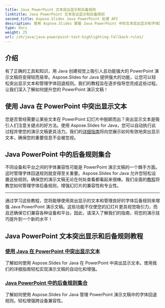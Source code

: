 ```yaml
---
title: Java PowerPoint 文本突出显示和后备规则
linktitle: Java PowerPoint 文本突出显示和后备规则
second_title: Aspose.Slides Java PowerPoint 处理 API
description: 使用 Aspose.Slides 掌握 Java PowerPoint 中的文本突出显示和字体回退规则。按照我们的教程无缝增强和自动化您的演示文稿。
type: docs
weight: 25
url: /zh/java/java-powerpoint-text-highlighting-fallback-rules/
---
```


## 介绍

有了正确的工具和知识，用 Java 创建视觉上吸引人且功能强大的 PowerPoint 演示文稿将变得轻而易举。Aspose.Slides for Java 提供强大的功能，让您可以轻松突出显示文本和管理字体回退规则。我们的教程旨在逐步指导您完成这些过程。让我们深入了解如何提升您的 PowerPoint 演示文稿！

## 使用 Java 在 PowerPoint 中突出显示文本
您是否曾经需要让某些文本在 PowerPoint 幻灯片中脱颖而出？突出显示文本是吸引人们注意关键点的好方法。使用 Aspose.Slides for Java，您可以自动执行此过程并使您的演示文稿更具活力。我们的[详细指南](./highlight-text-powerpoint-java/)将向您展示如何有效地突出显示文本，确保您的重要信息不会被忽视。

## Java PowerPoint 中的后备规则集合
不同设备和平台之间的字体兼容性可能是 PowerPoint 演示文稿的一个棘手方面。这时管理字体回退规则就变得至关重要。Aspose.Slides for Java 允许您轻松设置这些规则，确保您的演示文稿无论在何处查看都看起来很棒。我们全面的[教程](./fallback-rules-collection-java-powerpoint/)将教您如何管理字体后备规则，增强幻灯片的兼容性和专业性。

---

通过学习这些教程，您将能够使用突出显示的文本和管理良好的字体后备规则来增强 Java PowerPoint 演示文稿。这些功能不仅使您的幻灯片更具视觉吸引力，而且还确保它们兼容各种设备和平台。因此，请深入了解我们的指南，将您的演示技巧提升到一个新的水平！
## Java PowerPoint 文本突出显示和后备规则教程
### [使用 Java 在 PowerPoint 中突出显示文本](./highlight-text-powerpoint-java/)
了解如何使用 Aspose.Slides for Java 在 PowerPoint 中突出显示文本。使用我们的详细指南轻松实现演示文稿的自动化和增强。
### [Java PowerPoint 中的后备规则集合](./fallback-rules-collection-java-powerpoint/)
了解如何使用 Aspose.Slides for Java 管理 PowerPoint 演示文稿中的字体回退规则。轻松增强跨设备兼容性。